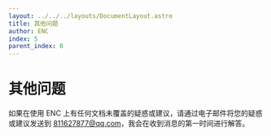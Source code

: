```yaml
---
layout: ../../../layouts/DocumentLayout.astro
title: 其他问题
author: ENC
index: 5
parent_index: 0
---
```


# 其他问题

如果在使用 ENC 上有任何文档未覆盖的疑惑或建议，请通过电子邮件将您的疑惑或建议发送到 811627877@qq.com，我会在收到消息的第一时间进行解答。

